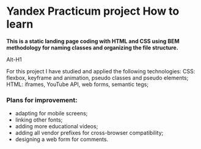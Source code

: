 # Yandex Practicum project How to learn

**This is a static landing page coding with HTML and CSS using BEM methodology for naming classes and organizing the file structure.**

Alt-H1

For this project I have studied and applied the following technologies:
CSS: flexbox, keyframe and animation, pseudo classes and pseudo elements;
HTML: iframes, YouTube API, web forms, semantic tegs;

### Plans for improvement:

- adapting for mobile screens;
- linking other fonts;
- adding more educational videos;
- adding all vendor prefixes for cross-browser compatibility;
- designing a web form for comments.
